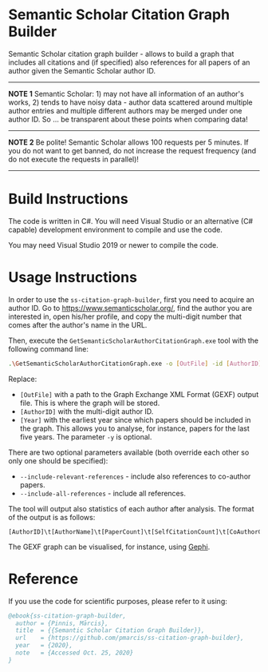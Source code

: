 # Semantic Scholar Citation Graph Builder

Semantic Scholar citation graph builder - allows to build a graph that includes all citations and (if specified) also references for all papers of an author given the Semantic Scholar author ID.

---
**NOTE 1**
Semantic Scholar: 1) may not have all information of an author's works, 2) tends to have noisy data - author data scattered around multiple author entries and multiple different authors may be merged under one author ID. So ... be transparent about these points when comparing data!

---
**NOTE 2**
Be polite! Semantic Scholar allows 100 requests per 5 minutes. If you do not want to get banned, do not increase the request frequency (and do not execute the requests in parallel)!

---

# Build Instructions

The code is written in C#. You will need Visual Studio or an alternative (C# capable) development environment to compile and use the code.

You may need Visual Studio 2019 or newer to compile the code.

# Usage Instructions

In order to use the `ss-citation-graph-builder`, first you need to acquire an author ID. Go to https://www.semanticscholar.org/, find the author you are interested in, open his/her profile, and copy the multi-digit number that comes after the author's name in the URL.

Then, execute the `GetSemanticScholarAuthorCitationGraph.exe` tool with the following command line:

```bash
.\GetSemanticScholarAuthorCitationGraph.exe -o [OutFile] -id [AuthorID] -y [Year]
```

Replace:

* `[OutFile]` with a path to the Graph Exchange XML Format (GEXF) output file. This is where the graph will be stored.
* `[AuthorID]` with the multi-digit author ID.
* `[Year]` with the earliest year since which papers should be included in the graph. This allows you to analyse, for instance, papers for the last five years. The parameter `-y` is optional.

There are two optional parameters available (both override each other so only one should be specified):

* `--include-relevant-references` - include also references to co-author papers.
* `--include-all-references` - include all references.

The tool will output also statistics of each author after analysis. The format of the output is as follows:

```
[AuthorID]\t[AuthorName]\t[PaperCount]\t[SelfCitationCount]\t[CoAuthorCitationCount]\t[OtherCitationCount]
```

The GEXF graph can be visualised, for instance, using [Gephi](https://gephi.org/).

# Reference

If you use the code for scientific purposes, please refer to it using:

```bibtex
@ebook{ss-citation-graph-builder,
  author = {Pinnis, Mārcis},
  title  = {{Semantic Scholar Citation Graph Builder}},
  url    = {https://github.com/pmarcis/ss-citation-graph-builder},
  year   = {2020},
  note   = {Accessed Oct. 25, 2020}
}
```
